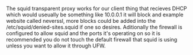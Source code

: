 The squid transparent proxy works for our client thing that recieves DHCP which would useually be something like 10.0.0.1 it will block and example website called neverssl, more blocks could be added into the /etc/squid/denied-sites.squid if one so desires.
Aditionally the firewall is configured to allow squid and the ports it's operating on so it is recommended you do not touch the default firewall that squid is using unless you want to allow it through UFW.
